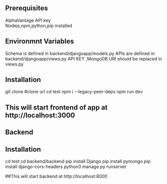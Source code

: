 ## Prerequisites
AlphaVantage API key  
Nodejs,npm,python,pip installed

## Environmnt Variables
Schema is defined in backend/djangoapp/models.py
APIs are defined in backend/djangoapp/views.py
API KEY ,MongoDB URI should be replaced in views.py 


## Installation
git clone #clone url
cd test
npm i --legacy-peer-deps
npm run dev

## This will start frontend of app at http://localhost:3000

## Backend 
## Installation
cd test
cd backend/backend
pip install Django
pip install pymongo
pip install django-cors-headers
python3 manage.py runserver

##This will start backend at http://localhost:8000
